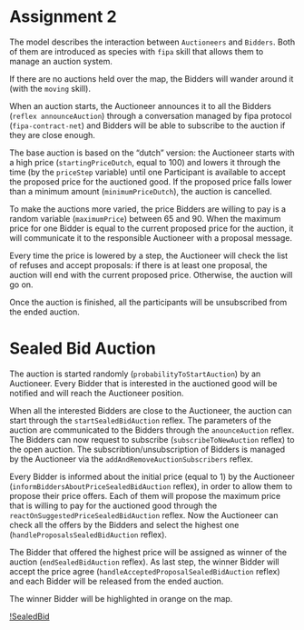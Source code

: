 # Assignment 2

The model describes the interaction between `Auctioneers` and `Bidders`. Both of them are introduced as species with `fipa` skill that allows them to manage an auction system.

If there are no auctions held over the map, the Bidders will wander around it (with the `moving` skill).

When an auction starts, the Auctioneer announces it to all the Bidders (`reflex announceAuction`) through a conversation managed by fipa protocol (`fipa-contract-net`) and Bidders will be able to subscribe to the auction if they are close enough.

The base auction is based on the “dutch” version: the Auctioneer starts with a high price (`startingPriceDutch`, equal to 100) and lowers it through the time (by the `priceStep` variable) until one Participant is available to accept the proposed price for the auctioned good. If the proposed price falls lower than a minimum amount (`minimumPriceDutch`), the auction is cancelled.

To make the auctions more varied, the price Bidders are willing to pay is a random variable (`maximumPrice`) between 65 and 90. When the maximum price for one Bidder is equal to the current proposed price for the auction, it will communicate it to the responsible Auctioneer with a proposal message.

Every time the price is lowered by a step, the Auctioneer will check the list of refuses and accept proposals: if there is at least one proposal, the auction will end with the current proposed price. Otherwise, the auction will go on.

Once the auction is finished, all the participants will be unsubscribed from the ended auction.


# Sealed Bid Auction

The auction is started randomly (`probabilityToStartAuction`) by an Auctioneer. Every Bidder that is interested in the auctioned good will be notified and will reach the Auctioneer position.

When all the interested Bidders are close to the Auctioneer, the auction can start through the `startSealedBidAuction` reflex. The parameters of the auction are communicated to the Bidders through the `anounceAuction` reflex. The Bidders can now request to subscribe (`subscribeToNewAuction` reflex) to the open auction. The subscribtion/unsubscription of Bidders is managed by the Auctioneer via the `addAndRemoveAuctionSubscribers` reflex.

Every Bidder is informed about the initial price (equal to 1) by the Auctioneer (`informBiddersAboutPriceSealedBidAuction` reflex), in order to allow them to propose their price offers.
Each of them will propose the maximum price that is willing to pay for the auctioned good through the `reactOnSuggestedPriceSealedBidAuction` reflex. Now the Auctioneer can check all the offers by the Bidders and select the highest one (`handleProposalsSealedBidAuction` reflex).

The Bidder that offered the highest price will be assigned as winner of the auction (`endSealedBidAuction` reflex).
As last step, the winner Bidder will accept the price agree (`handleAcceptedProposalSealedBidAuction` reflex) and each Bidder will be released from the ended auction.

The winner Bidder will be highlighted in orange on the map.

[!SealedBid](https://github.com/felix-seifert/Distributed-AI---GAMA-Assignments/blob/Assignment2/Assignment2/includes/data/SealedBid.png?raw=true)
